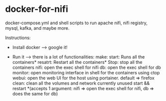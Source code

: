# docker-for-nifi
docker-compose.yml and shell scripts to run apache nifi, nifi registry, mysql, kafka, and maybe more.

Instructions:

- Install docker --> google it!
  
- Run it --> there is a lot of functionalities:
	make:
		start: Runs all the containers*
		resatrt: Restart all the containers*
		Stop: stop all the containers
		nifi: open the exec shell for nifi
		db: open the exec shell for db
		monitor: open monitoring interface in shell for the containers using ctop
		webui: open the web UI for the host using portainer. default => firefox
		clean: clean all the volumes and network currently unused
  	start && restart *(accepts 1 argument: nifi => open the exec shell for nifi, db => does the same for db)